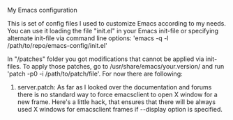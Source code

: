 My Emacs configuration

This is set of config files I used to customize Emacs according to my needs. You can use it loading the file "init.el" in your Emacs init-file or specifying alternate init-file via command line options: 'emacs -q -l /path/to/repo/emacs-config/init.el'

In "/patches" folder you got modifications that cannot be applied via init-files. To apply those patches, go to /usr/share/emacs/your.version/ and run 'patch -p0 -i /path/to/patch/file'. For now there are following:
1. server.patch:
        As far as I looked over the documentation and forums there is no standard way to force emacsclient to open X window for a new frame. Here's a little hack, that ensures that there will be always used X windows for emacsclient frames if --display option is specified.
